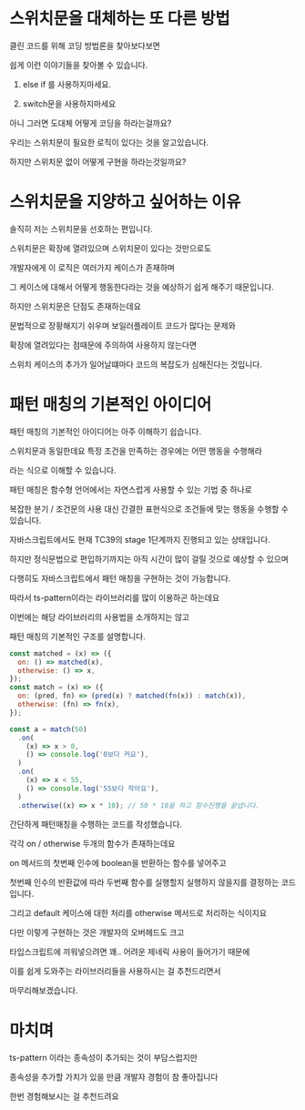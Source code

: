 # 스위치문을 대체하는 또 다른 방법

클린 코드를 위해 코딩 방법론을 찾아보다보면

쉽게 이런 이야기들을 찾아볼 수 있습니다.

1. else if 를 사용하지마세요.

2. switch문을 사용하지마세요

아니 그러면 도대체 어떻게 코딩을 하라는걸까요?

우리는 스위치문이 필요한 로직이 있다는 것을 알고있습니다.

하지만 스위치문 없이 어떻게 구현을 하라는것일까요?



# 스위치문을 지양하고 싶어하는 이유

솔직히 저는 스위치문을 선호하는 편입니다.

스위치문은 확장에 열려있으며 스위치문이 있다는 것만으로도

개발자에게 이 로직은 여러가지 케이스가 존재하며

그 케이스에 대해서 어떻게 행동한다라는 것을 예상하기 쉽게 해주기 때문입니다.


하지만 스위치문은 단점도 존재하는데요

문법적으로 장황해지기 쉬우며 보일러플레이트 코드가 많다는 문제와

확장에 열려있다는 점때문에 주의하여 사용하지 않는다면

스위치 케이스의 추가가 일어날떄마다 코드의 복잡도가 심해진다는 것입니다.


# 패턴 매칭의 기본적인 아이디어

패턴 매칭의 기본적인 아이디어는 아주 이해하기 쉽습니다.

스위치문과 동일한데요 특정 조건을 만족하는 경우에는 어떤 행동을 수행해라

라는 식으로 이해할 수 있습니다.

패턴 매칭은 함수형 언어에서는 자연스럽게 사용할 수 있는 기법 중 하나로

복잡한 분기 / 조건문의 사용 대신 간결한 표현식으로 조건들에 맞는 행동을 수행할 수 있습니다.

자바스크립트에서도 현재 TC39의 stage 1단계까지 진행되고 있는 상태입니다.


하지만 정식문법으로 편입하기까지는 아직 시간이 많이 걸릴 것으로 예상할 수 있으며

다행히도 자바스크립트에서 패턴 매칭을 구현하는 것이 가능합니다.

따라서 ts-pattern이라는 라이브러리를 많이 이용하곤 하는데요

이번에는 해당 라이브러리의 사용법을 소개하지는 않고

패턴 매칭의 기본적인 구조를 설명합니다.



```js
const matched = (x) => ({
  on: () => matched(x),
  otherwise: () => x,
});
const match = (x) => ({
  on: (pred, fn) => (pred(x) ? matched(fn(x)) : match(x)),
  otherwise: (fn) => fn(x),
});

const a = match(50)
  .on(
    (x) => x > 0,
    () => console.log('0보다 커요'),
  )
  .on(
    (x) => x < 55,
    () => console.log('55보다 작아요'),
  )
  .otherwise((x) => x * 10); // 50 * 10을 하고 함수진행을 끝냅니다.
```

간단하게 패턴매칭을 수행하는 코드를 작성했습니다.

각각 on / otherwise 두개의 함수가 존재하는데요

on 메서드의 첫번째 인수에 boolean을 반환하는 함수를 넣어주고

첫번째 인수의 반환값에 따라 두번째 함수를 실행할지 실행하지 않을지를 결정하는 코드입니다.

그리고 default 케이스에 대한 처리를 otherwise 메서드로 처리하는 식이지요

다만 이렇게 구현하는 것은 개발자의 오버헤드도 크고

타입스크립트에 끼워넣으려면 꽤.. 어려운 제네릭 사용이 들어가기 때문에

이를 쉽게 도와주는 라이브러리들을 사용하시는 걸 추천드리면서

마무리해보겠습니다.

# 마치며

ts-pattern 이라는 종속성이 추가되는 것이 부담스럽지만

종속성을 추가할 가치가 있을 만큼 개발자 경험이 참 좋아집니다

한번 경험해보시는 걸 추천드려요